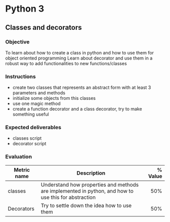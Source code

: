 # Python 3
## Classes and decorators

### Objective
To learn about how to create a class in python and how to use them for object oriented programming
Learn about decorator and use them in a robust way to add functionalities to new functions/classes

### Instructions
- create two classes that represents an abstract form with at least 3 parameters and methods
- initialize some objects from this classes
- use one magic method
- create a function decorator and a class decorator, try to make something useful

### Expected deliverables
- classes script
- decorator script

### Evaluation

| Metric name | Description | % Value |
| ----------- |-------------| -------:|
| classes | Understand how properties and methods are implemented in python, and how to use this for abstraction | 50% |
| Decorators  | Try to settle down the idea how to use them | 50% |

